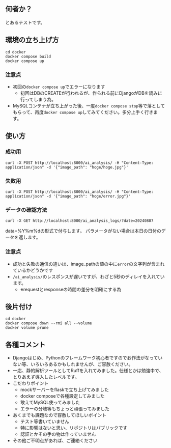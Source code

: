 ## 何者か？
とあるテストです。

## 環境の立ち上げ方
```:shell
cd docker
docker compose build
docker compose up
```

### 注意点
- 初回の`docker compose up`でエラーになります
  - 初回はDBのCREATEが行われるが、作られる前にDjangoがDBを読みに行ってしまう為。
- MySQLコンテナが立ち上がった後、一度`docker compose stop`等で落としてもらって、再度`docker compose up`してみてください。多分上手く行きます。

## 使い方
### 成功用
```:shell
curl -X POST http://localhost:8000/ai_analysis/ -H "Content-Type: application/json" -d '{"image_path": "hoge/hoge.jpg"}'
```

### 失敗用
```:shell
curl -X POST http://localhost:8000/ai_analysis/ -H "Content-Type: application/json" -d '{"image_path": "hoge/error.jpg"}'
```

### データの確認方法
```:shell
curl -X GET http://localhost:8000/ai_analysis_logs/?date=20240807
```
data=%Y%m%dの形式で付与します。
パラメータがない場合は本日の日付のデータを返します。

### 注意点
- 成功と失敗の通信の違いは、image_pathの値の中に`error`の文字列が含まれているかどうかです
- `/ai_analysis/`のレスポンスが遅いですが、わざと5秒のディレイを入れています。
  - ※requestとresponseの時間の差分を明確にする為

## 後片付け
```:shell
cd docker
docker compose down --rmi all --volume
docker volume prune
``` 

## 各種コメント

- Djangoはじめ、Pythonのフレームワーク初心者ですのでお作法がなっていない等、いろいろあるかもしれませんが、ご容赦ください。
- 一応、静的解析ツールとしてRuffを入れてみました。仕様とかは勉強中で、とりあえず導入したレベルです。
- こだわりポイント
  - mockサーバーをflaskで立ち上げてみました
  - docker composeで各種設定してみました
  - 敢えてMySQL使ってみました
  - エラーの分岐等もちょっと頑張ってみました
- あくまでも課題なので容赦してほしいポイント
  - テスト等書いていません
  - 特に影響はないと思い、リポジトリはパブリックです
  - 認証とかその手の物は作っていません
- その他ご不明点があれば、ご連絡ください

